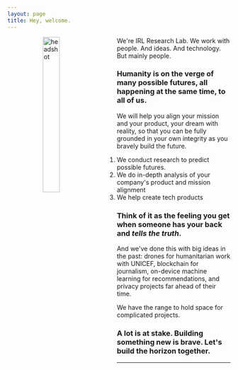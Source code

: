 ```yaml
---
layout: page
title: Hey, welcome.
---
```


<figure>
	
  <img src="/assets/headshot2.jpg" alt="headshot" align="left" style="width:30%" hspace="40">
  
</figure>


We're IRL Research Lab. We work with people. And ideas. And technology. But mainly people. 

### Humanity is on the verge of many possible futures, all happening at the same time, to all of us. 

We will help you align your mission and your product, your dream with reality, so that you can be fully grounded in your own integrity as you bravely build the future. 
<br>

1. We conduct research to predict possible futures. 
2. We do in-depth analysis of your company's product and mission alignment
3. We help create tech products 

### Think of it as the feeling you get when someone has your back and *tells the truth*. 

And we've done this with big ideas in the past: drones for humanitarian work with UNICEF, blockchain for journalism, on-device machine learning for recommendations, and privacy projects far ahead of their time.

We have the range to hold space for complicated projects.

### A lot is at stake. Building something new is brave. Let's build the horizon together. 




***